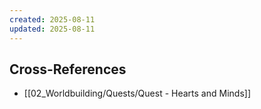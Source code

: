 ```yaml
---
created: 2025-08-11
updated: 2025-08-11
---
```



## Cross-References

- [[02_Worldbuilding/Quests/Quest - Hearts and Minds]]
